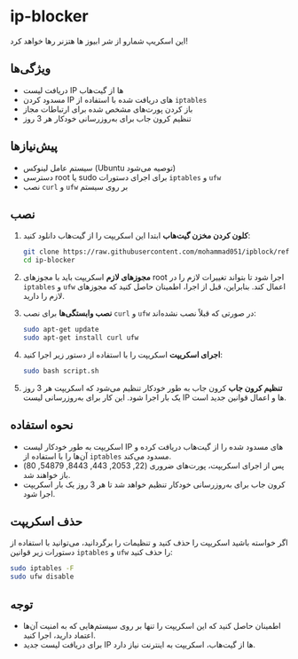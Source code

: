 # ip-blocker

این اسکریپ شمارو از شر ابیوز ها هتزنر رها خواهد کرد!

## ویژگی‌ها
- دریافت لیست IP ها از گیت‌هاب
- مسدود کردن IP های دریافت شده با استفاده از `iptables`
- باز کردن پورت‌های مشخص شده برای ارتباطات مجاز
- تنظیم کرون جاب برای به‌روزرسانی خودکار هر 3 روز

## پیش‌نیازها
- سیستم عامل لینوکس (Ubuntu توصیه می‌شود)
- دسترسی root یا sudo برای اجرای دستورات `iptables` و `ufw`
- نصب `curl` و `ufw` بر روی سیستم

## نصب

1. **کلون کردن مخزن گیت‌هاب**
   ابتدا این اسکریپت را از گیت‌هاب دانلود کنید:
   ```bash
   git clone https://raw.githubusercontent.com/mohammad051/ipblock/refs/heads/main/block_ips.sh
   cd ip-blocker
   ```

2. **مجوزهای لازم**
   اسکریپت باید با مجوزهای root اجرا شود تا بتواند تغییرات لازم را در `iptables` و `ufw` اعمال کند. بنابراین، قبل از اجرا، اطمینان حاصل کنید که مجوزهای لازم را دارید.

3. **نصب وابستگی‌ها**
   برای نصب `curl` و `ufw` در صورتی که قبلاً نصب نشده‌اند:
   ```bash
   sudo apt-get update
   sudo apt-get install curl ufw
   ```

4. **اجرای اسکریپت**
   اسکریپت را با استفاده از دستور زیر اجرا کنید:
   ```bash
   sudo bash script.sh
   ```

5. **تنظیم کرون جاب**
   کرون جاب به طور خودکار تنظیم می‌شود که اسکریپت هر 3 روز یک بار اجرا شود. این کار برای به‌روزرسانی لیست IP ها و اعمال قوانین جدید است.

## نحوه استفاده

- اسکریپت به طور خودکار لیست IP های مسدود شده را از گیت‌هاب دریافت کرده و آن‌ها را با استفاده از `iptables` مسدود می‌کند.
- پس از اجرای اسکریپت، پورت‌های ضروری (22, 2053, 443, 8443, 54879, 80) باز خواهند شد.
- کرون جاب برای به‌روزرسانی خودکار تنظیم خواهد شد تا هر 3 روز یک بار اسکریپت اجرا شود.

## حذف اسکریپت

اگر خواسته باشید اسکریپت را حذف کنید و تنظیمات را برگردانید، می‌توانید با استفاده از دستورات زیر قوانین `iptables` و `ufw` را حذف کنید:
```bash
sudo iptables -F
sudo ufw disable
```

## توجه

- اطمینان حاصل کنید که این اسکریپت را تنها بر روی سیستم‌هایی که به امنیت آن‌ها اعتماد دارید، اجرا کنید.
- برای دریافت لیست جدید IP ها از گیت‌هاب، اسکریپت به اینترنت نیاز دارد.
